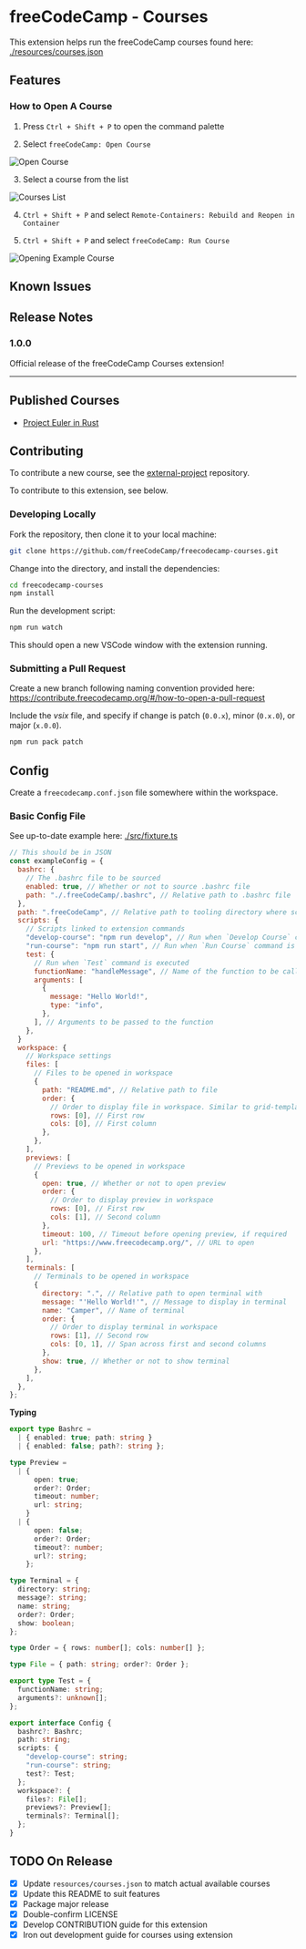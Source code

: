 # freeCodeCamp - Courses

<!-- TODO: Add link to potential page with course descriptions/images -->

This extension helps run the freeCodeCamp courses found here: [./resources/courses.json](resources/courses.json)

## Features

### How to Open A Course

1. Press `Ctrl + Shift + P` to open the command palette

2. Select `freeCodeCamp: Open Course`

![Open Course](images/open-course.png)

3. Select a course from the list

![Courses List](images/courses-list.png)

4. `Ctrl + Shift + P` and select `Remote-Containers: Rebuild and Reopen in Container`

5. `Ctrl + Shift + P` and select `freeCodeCamp: Run Course`

![Opening Example Course](images/opening-example-course.png)

## Known Issues

## Release Notes

### 1.0.0

Official release of the freeCodeCamp Courses extension!

---

## Published Courses

- [Project Euler in Rust](https://github.com/freeCodeCamp/euler-rust/)

## Contributing

To contribute a new course, see the [external-project](https://github.com/freeCodeCamp/external-project) repository.

To contribute to this extension, see below.

### Developing Locally

Fork the repository, then clone it to your local machine:

```bash
git clone https://github.com/freeCodeCamp/freecodecamp-courses.git
```

Change into the directory, and install the dependencies:

```bash
cd freecodecamp-courses
npm install
```

Run the development script:

```bash
npm run watch
```

This should open a new VSCode window with the extension running.

### Submitting a Pull Request

Create a new branch following naming convention provided here: https://contribute.freecodecamp.org/#/how-to-open-a-pull-request

Include the _vsix_ file, and specify if change is patch (`0.0.x`), minor (`0.x.0`), or major (`x.0.0`).

```bash
npm run pack patch
```

## Config

Create a `freecodecamp.conf.json` file somewhere within the workspace.

### Basic Config File

See up-to-date example here: [./src/fixture.ts](src/fixture.ts)

```js
// This should be in JSON
const exampleConfig = {
  bashrc: {
    // The .bashrc file to be sourced
    enabled: true, // Whether or not to source .bashrc file
    path: "./.freeCodeCamp/.bashrc", // Relative path to .bashrc file
  },
  path: ".freeCodeCamp", // Relative path to tooling directory where scripts will be run
  scripts: {
    // Scripts linked to extension commands
    "develop-course": "npm run develop", // Run when `Develop Course` command is executed
    "run-course": "npm run start", // Run when `Run Course` command is executed
    test: {
      // Run when `Test` command is executed
      functionName: "handleMessage", // Name of the function to be called
      arguments: [
        {
          message: "Hello World!",
          type: "info",
        },
      ], // Arguments to be passed to the function
    },
  }
  workspace: {
    // Workspace settings
    files: [
      // Files to be opened in workspace
      {
        path: "README.md", // Relative path to file
        order: {
          // Order to display file in workspace. Similar to grid-template-area
          rows: [0], // First row
          cols: [0], // First column
        },
      },
    ],
    previews: [
      // Previews to be opened in workspace
      {
        open: true, // Whether or not to open preview
        order: {
          // Order to display preview in workspace
          rows: [0], // First row
          cols: [1], // Second column
        },
        timeout: 100, // Timeout before opening preview, if required
        url: "https://www.freecodecamp.org/", // URL to open
      },
    ],
    terminals: [
      // Terminals to be opened in workspace
      {
        directory: ".", // Relative path to open terminal with
        message: "'Hello World!'", // Message to display in terminal
        name: "Camper", // Name of terminal
        order: {
          // Order to display terminal in workspace
          rows: [1], // Second row
          cols: [0, 1], // Span across first and second columns
        },
        show: true, // Whether or not to show terminal
      },
    ],
  },
};
```

**Typing**

```ts
export type Bashrc =
  | { enabled: true; path: string }
  | { enabled: false; path?: string };

type Preview =
  | {
      open: true;
      order?: Order;
      timeout: number;
      url: string;
    }
  | {
      open: false;
      order?: Order;
      timeout?: number;
      url?: string;
    };

type Terminal = {
  directory: string;
  message?: string;
  name: string;
  order?: Order;
  show: boolean;
};

type Order = { rows: number[]; cols: number[] };

type File = { path: string; order?: Order };

export type Test = {
  functionName: string;
  arguments?: unknown[];
};

export interface Config {
  bashrc?: Bashrc;
  path: string;
  scripts: {
    "develop-course": string;
    "run-course": string;
    test?: Test;
  };
  workspace?: {
    files?: File[];
    previews?: Preview[];
    terminals?: Terminal[];
  };
}
```

## TODO On Release

- [x] Update `resources/courses.json` to match actual available courses
- [x] Update this README to suit features
- [x] Package major release
- [x] Double-confirm LICENSE
- [x] Develop CONTRIBUTION guide for this extension
- [x] Iron out development guide for courses using extension
